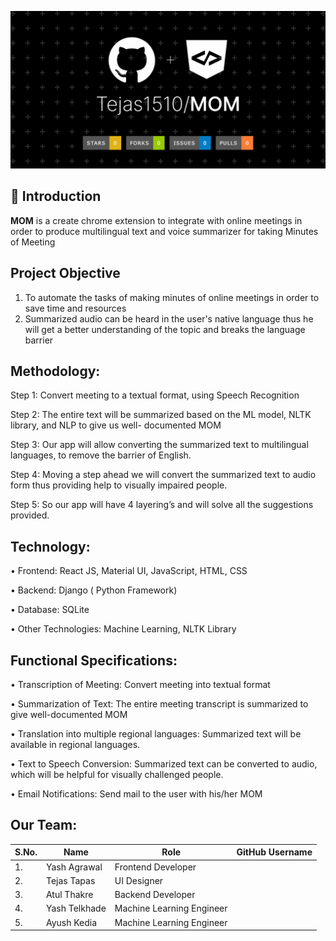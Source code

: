 <img src = "https://github.com/Tejas1510/MOM/blob/main/Images_MOM/MOM.png"></img>
 
## 📌 Introduction

<b>MOM</b> is a create chrome extension to integrate with online meetings in order to produce multilingual text and voice summarizer for taking Minutes of Meeting

## Project Objective

1. To automate the tasks of making minutes of online meetings in order to save time and resources
2. Summarized audio can be heard in the user's native language thus he will get a better understanding of
the topic and breaks the language barrier

## Methodology:

Step 1: Convert meeting to a textual format, using Speech Recognition

Step 2: The entire text will be summarized based on the ML model, NLTK library, and NLP to give us well-
documented MOM

Step 3: Our app will allow converting the summarized text to multilingual languages, to remove the barrier of
English.

Step 4: Moving a step ahead we will convert the summarized text to audio form thus providing help to visually
impaired people.

Step 5: So our app will have 4 layering’s and will solve all the suggestions provided.

## Technology:

• Frontend: React JS, Material UI, JavaScript, HTML, CSS

• Backend: Django ( Python Framework)

• Database: SQLite

• Other Technologies: Machine Learning, NLTK Library

## Functional Specifications:

• Transcription of Meeting: Convert meeting into textual format

• Summarization of Text: The entire meeting transcript is summarized to give well-documented MOM

• Translation into multiple regional languages: Summarized text will be available in regional languages.

• Text to Speech Conversion: Summarized text can be converted to audio, which will be helpful for
visually challenged people.

• Email Notifications: Send mail to the user with his/her MOM

## Our Team:
| S.No. | Name               | Role                      | GitHub Username                                      |
| ----- | ------------------ | ------------------------- | ---------------------------------------------------- |
| 1.    | Yash Agrawal       | Frontend Developer        |                                                      |
| 2.    | Tejas Tapas        | UI Designer               |                                                      |
| 3.    | Atul Thakre        | Backend Developer         |                                                      |
| 4.    | Yash Telkhade      | Machine Learning Engineer |                                                      |
| 5.    | Ayush Kedia        | Machine Learning Engineer |                                                      |
